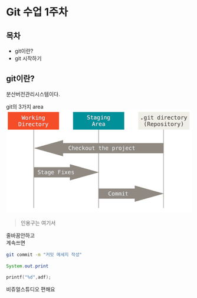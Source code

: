 Git 수업 1주차
=========

목차
--------

- git이란?
- git 시작하기


git이란?
------
분산버전관리시스템이다.

git의 3가지 area
![area](areas.png)

> 인용구는 여기서

줄바꿈안하고  
계속쓰면

```bash
git commit -m "커밋 메세지 작성"
```

```java
System.out.print
```

```c
printf("%d",adf);
```

비쥬얼스튜디오 편해요

